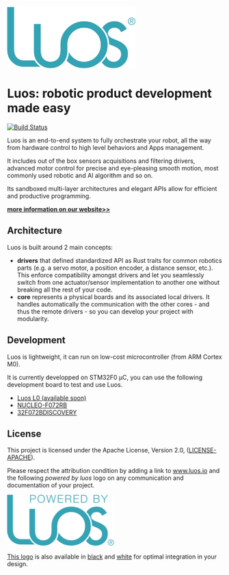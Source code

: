 <img src="doc/img/logo-luos.png" width="300px">


# Luos: robotic product development made easy
[![Build Status](https://travis-ci.com/pollen/luos.svg?token=RxFY2cvxnBdyPk3Jevf4&branch=master)](https://travis-ci.com/pollen/luos)

Luos is an end-to-end system to fully orchestrate your robot, all the way from hardware control to high level behaviors and Apps management.

It includes out of the box sensors acquisitions and filtering drivers, advanced motor control for precise and eye-pleasing smooth motion, most commonly used robotic and AI algorithm and so on.

Its sandboxed multi-layer architectures and elegant APIs allow for efficient and productive programming.

**[more information on our website>>](https://www.luos.io/)**

## Architecture

Luos is built around 2 main concepts:
* **drivers** that defined standardized API as Rust traits for common robotics parts (e.g. a servo motor, a position encoder, a distance sensor, etc.). This enforce compatibility amongst drivers and let you seamlessly switch from one actuator/sensor implementation to another one without breaking all the rest of your code. 
* **core** represents a physical boards and its associated local drivers. It handles automatically the communication with the other cores - and thus the remote drivers - so you can develop your project with modularity.

## Development

Luos is lightweight, it can run on low-cost microcontroller (from ARM Cortex M0).

It is currently developped on STM32F0 µC, you can use the following development board to test and use Luos.

- [Luos L0 (available soon)](https://www.luos.io/)
- [NUCLEO-F072RB](http://www.st.com/en/evaluation-tools/nucleo-f072rb.html)
- [32F072BDISCOVERY](http://www.st.com/en/evaluation-tools/32f072bdiscovery.html)


## License

This project is licensed under the Apache License, Version 2.0, ([LICENSE-APACHE](LICENSE)).

Please respect the attribution condition by adding a link to www.luos.io and the following *powered by luos* logo on any communication and documentation of your project.

<a href="doc/img/powered-by-luos.png"><img src="doc/img/powered-by-luos.png" width="250px"></a>

[This logo](doc/img/powered-by-luos.png) is also available in [black](doc/img/powered-by-luos-black.png) and [white](doc/img/powered-by-luos-white.png) for optimal integration in your design.
